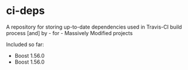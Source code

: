 ci-deps
=======

A repository for storing up-to-date dependencies used in Travis-CI build process [and] by - for - Massively Modified projects

Included so far:

* Boost 1.56.0
* Boost 1.56.0
